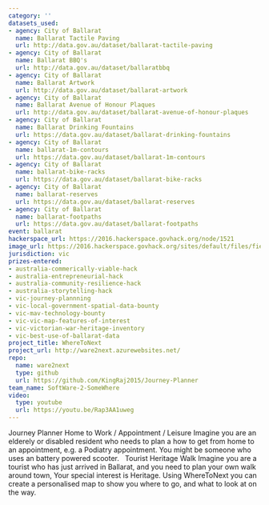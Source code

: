 ```yaml
---
category: ''
datasets_used:
- agency: City of Ballarat
  name: Ballarat Tactile Paving
  url: http://data.gov.au/dataset/ballarat-tactile-paving
- agency: City of Ballarat
  name: Ballarat BBQ's
  url: http://data.gov.au/dataset/ballaratbbq
- agency: City of Ballarat
  name: Ballarat Artwork
  url: http://data.gov.au/dataset/ballarat-artwork
- agency: City of Ballarat
  name: Ballarat Avenue of Honour Plaques
  url: http://data.gov.au/dataset/ballarat-avenue-of-honour-plaques
- agency: City of Ballarat
  name: Ballarat Drinking Fountains
  url: https://data.gov.au/dataset/ballarat-drinking-fountains
- agency: City of Ballarat
  name: ballarat-1m-contours
  url: https://data.gov.au/dataset/ballarat-1m-contours
- agency: City of Ballarat
  name: ballarat-bike-racks
  url: https://data.gov.au/dataset/ballarat-bike-racks
- agency: City of Ballarat
  name: ballarat-reserves
  url: https://data.gov.au/dataset/ballarat-reserves
- agency: City of Ballarat
  name: ballarat-footpaths
  url: https://data.gov.au/dataset/ballarat-footpaths
event: ballarat
hackerspace_url: https://2016.hackerspace.govhack.org/node/1521
image_url: https://2016.hackerspace.govhack.org/sites/default/files/field/image/ware2next.png
jurisdiction: vic
prizes-entered:
- australia-commerically-viable-hack
- australia-entrepreneurial-hack
- australia-community-resilience-hack
- australia-storytelling-hack
- vic-journey-plannning
- vic-local-government-spatial-data-bounty
- vic-mav-technology-bounty
- vic-vic-map-features-of-interest
- vic-victorian-war-heritage-inventory
- vic-best-use-of-ballarat-data
project_title: WhereToNext
project_url: http://ware2next.azurewebsites.net/
repo:
  name: ware2next
  type: github
  url: https://github.com/KingRaj2015/Journey-Planner
team_name: SoftWare-2-SomeWhere
video:
  type: youtube
  url: https://youtu.be/Rap3AA1uweg
---
```


Journey Planner
Home to Work / Appointment / Leisure
Imagine you are an elderely or disabled resident who needs to plan a how to get from home to an appointment, e.g. a Podiatry appointment. You might be someone who uses an battery powered scooter.
 
Tourist Heritage Walk
Imagine you are a tourist who has just arrived in Ballarat, and you need to plan your own walk around town, Your special interest is Heritage. Using WhereToNext you can create a personalised map to show you where to go, and what to look at on the way.
